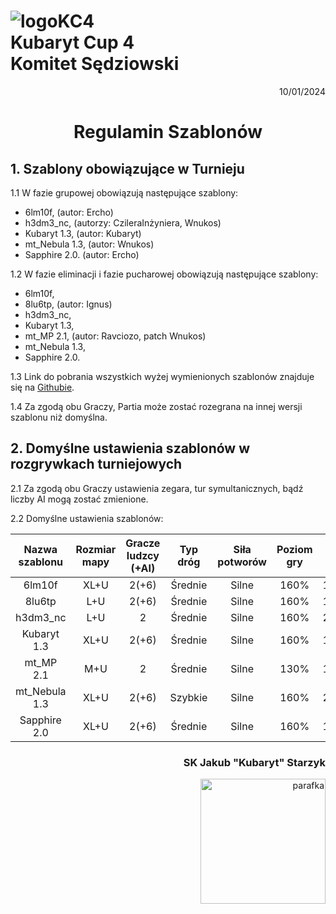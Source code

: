 # ![logoKC4](link) <br>Kubaryt Cup 4 <br>Komitet Sędziowski

<p align="right">10/01/2024</p>

<h1 align="center">Regulamin Szablonów</h1>

## 1. Szablony obowiązujące w Turnieju

1.1 W fazie grupowej obowiązują następujące szablony:

- 6lm10f, (autor: Ercho)
- h3dm3_nc, (autorzy: CzileraInżyniera, Wnukos)
- Kubaryt 1.3, (autor: Kubaryt)
- mt_Nebula 1.3, (autor: Wnukos)
- Sapphire 2.0. (autor: Ercho)

1.2 W fazie eliminacji i fazie pucharowej obowiązują następujące szablony:

- 6lm10f, 
- 8lu6tp, (autor: Ignus)
- h3dm3_nc,
- Kubaryt 1.3,
- mt_MP 2.1, (autor: Ravciozo, patch Wnukos)
- mt_Nebula 1.3,
- Sapphire 2.0.

1.3 Link do pobrania wszystkich wyżej wymienionych szablonów znajduje się na [Githubie](https://github.com/KubarytTournaments/KubarytCup/tree/Templates).

1.4 Za zgodą obu Graczy, Partia może zostać rozegrana na innej wersji szablonu niż domyślna.

## 2. Domyślne ustawienia szablonów w rozgrywkach turniejowych

2.1 Za zgodą obu Graczy ustawienia zegara, tur symultanicznych, bądź liczby AI mogą zostać zmienione.

2.2 Domyślne ustawienia szablonów:

| Nazwa szablonu | Rozmiar mapy | Gracze ludzcy (+AI) | Typ dróg | Siła potworów | Poziom gry | Zegar             | Tury symultaniczne |
| :----:         | :----:       | :----:              | :----:   | :----:        | :----:     | :----:            | :----:             |
| 6lm10f         | XL+U         | 2(+6)               | Średnie  | Silne         | 160%       | 18:00+07:00+01:15 | 121                |
| 8lu6tp         | L+U          | 2(+6)               | Średnie  | Silne         | 160%       | 17:00+06:30+01:15 | 117                |
| h3dm3_nc       | L+U          | 2                   | Średnie  | Silne         | 160%       | 20:00+07:00+01:15 | 115                |
| Kubaryt 1.3    | XL+U         | 2(+6)               | Średnie  | Silne         | 160%       | 18:00+07:00+01:15 | 122                |
| mt_MP 2.1      | M+U          | 2                   | Średnie  | Silne         | 130%       | 14:00+06:00+01:15 | 116                |
| mt_Nebula 1.3  | XL+U         | 2(+6)               | Szybkie  | Silne         | 160%       | 20:00+07:30+01:15 | 121                |
| Sapphire 2.0   | XL+U         | 2(+6)               | Średnie  | Silne         | 160%       | 18:00+07:00+01:15 | 121                |

### <p align="right">SK Jakub "Kubaryt" Starzyk</p>
<div align="right"><img src="https://media.discordapp.net/attachments/1022538414328913930/1136284542727110656/image-removebg-preview_3.png" alt="parafka" style="height: auto; width:200px; float:right;"/></div>
